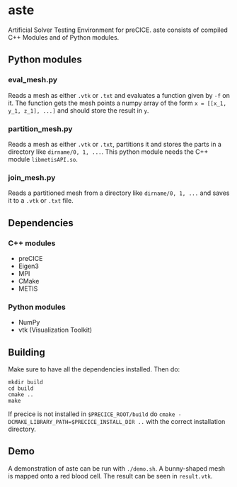 # aste
Artificial Solver Testing Environment for preCICE.
aste consists of compiled C++ Modules and of Python modules.
## Python modules
### eval_mesh.py
Reads a mesh as either `.vtk` or `.txt` and evaluates a function given by `-f` on it. The function gets the mesh points a numpy array of the form `x = [[x_1, y_1, z_1], ...]` and should store the result in `y`.
### partition_mesh.py
Reads a mesh as either `.vtk` or `.txt`, partitions it and stores the parts in a directory like `dirname/0, 1, ...`. 
This python module needs the C++ module `libmetisAPI.so`.
### join_mesh.py
Reads a partitioned mesh from a directory like `dirname/0, 1, ...` and saves it to a `.vtk` or `.txt` file.

## Dependencies
### C++ modules
- preCICE
- Eigen3
- MPI
- CMake
- METIS
### Python modules
- NumPy
- vtk (Visualization Toolkit)
## Building
Make sure to have all the dependencies installed. Then do:
```
mkdir build
cd build
cmake ..
make
```
If precice is not installed in `$PRECICE_ROOT/build` do `cmake -DCMAKE_LIBRARY_PATH=$PRECICE_INSTALL_DIR ..` with the correct installation directory.
## Demo
A demonstration of aste can be run with `./demo.sh`. A bunny-shaped mesh is mapped onto a red blood cell. The result can be seen in `result.vtk`.
